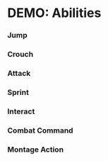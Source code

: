 # DEMO: Abilities

### Jump

### Crouch

### Attack

### Sprint

### Interact

### Combat Command

### Montage Action

